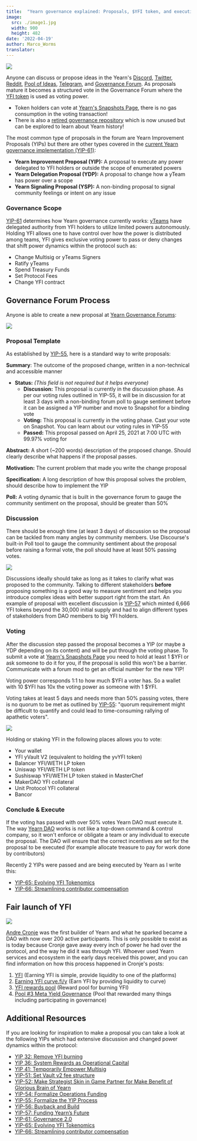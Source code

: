 ```yaml
---
title:  "Yearn governance explained: Proposals, $YFI token, and execution"
image:
  src: ./image1.jpg
  width: 900
  height: 482
date: '2022-04-19'
author: Marco_Worms
translator: 
---
```


![](./image1.jpg?w=900&h=482)

Anyone can discuss or propose ideas in the Yearn's [Discord](https://discord.com/invite/6PNv2nF), [Twitter](https://twitter.com/iearnfinance), [Reddit](https://www.reddit.com/r/yearn_finance), [Pool of Ideas](https://yearnfinance.notion.site/yearnfinance/Pool-of-Ideas-d75383ade9154d8bb6163388c6c2b39b), [Telegram](https://t.me/yearnfinance/), and [Governance Forum](https://gov.yearn.finance/). As proposals mature it becomes a structured vote in the Governance Forum where the [YFI token](https://www.coingecko.com/en/coins/yearn-finance) is used as voting power.

- Token holders can vote at [Yearn's Snapshots Page](https://yearn.snapshot.page/#/), there is no gas consumption in the voting transaction!
- There is also a [retired governance repository](https://docs.yearn.finance/contributing/governance/proposal-repository) which is now unused but can be explored to learn about Yearn history!

The most common type of proposals in the forum are Yearn Improvement Proposals (YIPs) but there are other types covered in the [current Yearn governance implementation (YIP-61)](https://gov.yearn.finance/t/yip-61-governance-2-0/10460):

- **Yearn Improvement Proposal (YIP):** A proposal to execute any power delegated to YFI holders or outside the scope of enumerated powers
- **Yearn Delegation Proposal (YDP):** A proposal to change how a yTeam has power over a scope
- **Yearn Signaling Proposal (YSP):** A non-binding proposal to signal community feelings or intent on any issue

### Governance Scope

[YIP-61](https://gov.yearn.finance/t/yip-61-governance-2-0/10460) determines how Yearn governance currently works: [yTeams](https://gov.yearn.finance/t/yip-61-governance-2-0/10460#yteams-9) have delegated authority from YFI holders to utilize limited powers autonomously. Holding YFI allows one to have control over how the power is distributed among teams, YFI gives exclusive voting power to pass or deny changes that shift power dynamics within the protocol such as:

- Change Multisig or yTeams Signers
- Ratify yTeams
- Spend Treasury Funds
- Set Protocol Fees
- Change YFI contract

## Governance Forum Process 

Anyone is able to create a new proposal at [Yearn Governance Forums](https://gov.yearn.finance/):

![](./image2.jpg?w=900&h=486)

### Proposal Template

As established by [YIP-55](https://gov.yearn.finance/t/yip-55-formalize-the-yip-process/7959), here is a standard way to write proposals:

**Summary**:
The outcome of the proposed change, written in a non-technical and accessible manner

- **Status:** *(This field is not required but it helps everyone)*
    - **Discussion:** This proposal is currently in the discussion phase. As per our voting rules outlined in YIP-55, it will be in discussion for at least 3 days with a non-binding forum poll to gauge sentiment before it can be assigned a YIP number and move to Snapshot for a binding vote
    - **Voting:** This proposal is currently in the voting phase. Cast your vote on Snapshot. You can learn about our voting rules in YIP-55
    - **Passed:** This proposal passed on April 25, 2021 at 7:00 UTC with 99.97% voting for

**Abstract:**
A short (~200 words) description of the proposed change. Should clearly describe what happens if the proposal passes.

**Motivation:**
The current problem that made you write the change proposal

**Specification:**
A long description of how this proposal solves the problem, should describe how to implement the YIP

**Poll:**
A voting dynamic that is built in the governance forum to gauge the community sentiment on the proposal, should be greater than 50%

### Discussion

There should be enough time (at least 3 days) of discussion so the proposal can be tackled from many angles by community members. Use Discourse's built-in Poll tool to gauge the community sentiment about the proposal before raising a formal vote, the poll should have at least 50% passing votes.

![](./image3.jpg?w=900&h=351)

Discussions ideally should take as long as it takes to clarify what was proposed to the community. Talking to different stakeholders **before** proposing something is a good way to measure sentiment and helps you introduce complex ideas with better support right from the start. An example of proposal with excellent discussion is [YIP-57](https://gov.yearn.finance/t/yip-57-funding-yearns-future/9319) which minted 6,666 YFI tokens beyond the 30,000 initial supply and had to align different types of stakeholders from DAO members to big YFI holders.

### Voting

After the discussion step passed the proposal becomes a YIP (or maybe a YDP depending on its content) and will be put through the voting phase. To submit a vote at [Yearn's Snapshots Page](https://yearn.snapshot.page/#/) you need to hold at least 1 $YFI or ask someone to do it for you, if the proposal is solid this won't be a barrier. Communicate with a forum mod to get an official number for the new YIP!

Voting power corresponds 1:1 to how much $YFI a voter has. So a wallet with 10 $YFI has 10x the voting power as someone with 1 $YFI.

Voting takes at least 5 days and needs more than 50% passing votes, there is no quorum to be met as outlined by [YIP-55](https://gov.yearn.finance/t/yip-55-formalize-the-yip-process/7959): "quorum requirement might be difficult to quantify and could lead to time-consuming rallying of apathetic voters".

![](./image4.jpg?w=900&h=543)

Holding or staking YFI in the following places allows you to vote:
- Your wallet
- YFI yVault V2 (equivalent to holding the yvYFI token)
- Balancer YFI/WETH LP token
- Uniswap YFI/WETH LP token
- Sushiswap YFI/WETH LP token staked in MasterChef
- MakerDAO YFI collateral
- Unit Protocol YFI collateral
- Bancor

### Conclude & Execute

If the voting has passed with over 50% votes Yearn DAO must execute it. The way [Yearn DAO](https://yearnfinance.notion.site/yearnfinance/Welcome-to-Yearn-Finance-26d6c4210e3e405c9f02f84ba567a249) works is not like a top-down command & control company, so it won't enforce or obligate a team or any individual to execute the proposal. The DAO will ensure that the correct incentives are set for the proposal to be executed (for example allocate treasure to pay for work done by contributors)

Recently 2 YIPs were passed and are being executed by Yearn as I write this:

- [YIP-65: Evolving YFI Tokenomics](https://gov.yearn.finance/t/yip-65-evolving-yfi-tokenomics/11994)
- [YIP-66: Streamlining contributor compensation](https://gov.yearn.finance/t/yip-66-streamlining-contributor-compensation/12247)

## Fair launch of YFI

![](./image5.jpg?w=900&h=228)

[Andre Cronje](https://medium.com/@andrecronje) was the first builder of Yearn and what he sparked became a DAO with now over 200 active participants. This is only possible to exist as is today because Cronje gave away every inch of power he had over the protocol, and the way he did it was through YFI. Whoever used Yearn services and ecosystem in the early days received this power, and you can find information on how this process happened in Cronje's posts:

1) [YFI](https://medium.com/iearn/yfi-df84573db81) (Earning YFI is simple, provide liquidity to one of the platforms)
2) [Earning YFI curve.fi/y](https://medium.com/iearn/earning-yfi-y-curve-fi-53b5fd347f0f) (Earn YFI by providing liquidity to curve)
3) [YFI rewards pool](https://medium.com/iearn/yfi-rewards-pool-810ef9256ec6) (Reward pool for burning YFI)
4) [Pool #3 Meta Yield Governance](https://medium.com/iearn/pool-3-meta-yield-governance-58f68e6d2f19) (Pool that rewarded many things including participating in governance)

## Additional Resources

If you are looking for inspiration to make a proposal you can take a look at the following YIPs which had extensive discussion and changed power dynamics within the protocol:

- [YIP 32: Remove YFI burning](https://gov.yearn.finance/t/yip-32-remove-yfi-burning/1907)
- [YIP 36: System Rewards as Operational Capital](https://gov.yearn.finance/t/yip-36-system-rewards-as-operational-capital/2311)
- [YIP 41: Temporarily Empower Multisig](https://gov.yearn.finance/t/yip-41-temporarily-empower-multisig/3630/2)
- [YIP-51: Set Vault v2 fee structure](https://gov.yearn.finance/t/yip-51-set-vault-v2-fee-structure/7752)
- [YIP-52: Make Strategist Skin in Game Partner for Make Benefit of Glorious Brain of Yearn](https://gov.yearn.finance/t/yip-52-make-strategist-skin-in-game-partner-for-make-benefit-of-glorious-brain-of-yearn/7856)
- [YIP-54: Formalize Operations Funding](https://gov.yearn.finance/t/yip-54-formalize-operations-funding/7956)
- [YIP-55: Formalize the YIP Process](https://gov.yearn.finance/t/yip-55-formalize-the-yip-process/7959)
- [YIP-56: Buyback and Build](https://gov.yearn.finance/t/yip-56-buyback-and-build/8929)
- [YIP-57: Funding Yearn’s Future](https://gov.yearn.finance/t/yip-57-funding-yearns-future/9319)
- [YIP-61: Governance 2.0](https://gov.yearn.finance/t/yip-61-governance-2-0/10460)
- [YIP-65: Evolving YFI Tokenomics](https://gov.yearn.finance/t/yip-65-evolving-yfi-tokenomics/11994)
- [YIP-66: Streamlining contributor compensation](https://gov.yearn.finance/t/yip-66-streamlining-contributor-compensation/12247)


